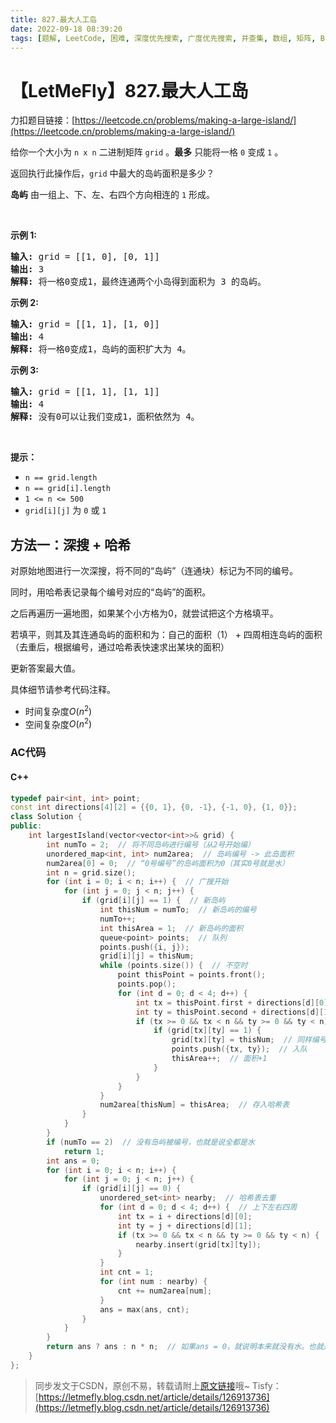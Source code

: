 ```yaml
---
title: 827.最大人工岛
date: 2022-09-18 08:39:20
tags: [题解, LeetCode, 困难, 深度优先搜索, 广度优先搜索, 并查集, 数组, 矩阵, BFS, 图, 连通块, 哈希]
---
```


# 【LetMeFly】827.最大人工岛

力扣题目链接：[https://leetcode.cn/problems/making-a-large-island/](https://leetcode.cn/problems/making-a-large-island/)

<p>给你一个大小为 <code>n x n</code> 二进制矩阵 <code>grid</code> 。<strong>最多</strong> 只能将一格 <code>0</code> 变成 <code>1</code> 。</p>

<p>返回执行此操作后，<code>grid</code> 中最大的岛屿面积是多少？</p>

<p><strong>岛屿</strong> 由一组上、下、左、右四个方向相连的 <code>1</code> 形成。</p>

<p> </p>

<p><strong>示例 1:</strong></p>

<pre>
<strong>输入: </strong>grid = [[1, 0], [0, 1]]
<strong>输出:</strong> 3
<strong>解释:</strong> 将一格0变成1，最终连通两个小岛得到面积为 3 的岛屿。
</pre>

<p><strong>示例 2:</strong></p>

<pre>
<strong>输入: </strong>grid =<strong> </strong>[[1, 1], [1, 0]]
<strong>输出:</strong> 4
<strong>解释:</strong> 将一格0变成1，岛屿的面积扩大为 4。</pre>

<p><strong>示例 3:</strong></p>

<pre>
<strong>输入: </strong>grid = [[1, 1], [1, 1]]
<strong>输出:</strong> 4
<strong>解释:</strong> 没有0可以让我们变成1，面积依然为 4。</pre>

<p> </p>

<p><strong>提示：</strong></p>

<ul>
	<li><code>n == grid.length</code></li>
	<li><code>n == grid[i].length</code></li>
	<li><code>1 <= n <= 500</code></li>
	<li><code>grid[i][j]</code> 为 <code>0</code> 或 <code>1</code></li>
</ul>


    
## 方法一：深搜 + 哈希

对原始地图进行一次深搜，将不同的“岛屿”（连通块）标记为不同的编号。

同时，用哈希表记录每个编号对应的“岛屿”的面积。

之后再遍历一遍地图，如果某个小方格为0，就尝试把这个方格填平。

若填平，则其及其连通岛屿的面积和为：自己的面积（1） + 四周相连岛屿的面积（去重后，根据编号，通过哈希表快速求出某块的面积）

更新答案最大值。

具体细节请参考代码注释。

+ 时间复杂度$O(n^2)$
+ 空间复杂度$O(n^2)$

### AC代码

#### C++

```cpp
typedef pair<int, int> point;
const int directions[4][2] = {{0, 1}, {0, -1}, {-1, 0}, {1, 0}};
class Solution {
public:
    int largestIsland(vector<vector<int>>& grid) {
        int numTo = 2;  // 将不同岛屿进行编号（从2号开始编）
        unordered_map<int, int> num2area;  // 岛屿编号 -> 此岛面积
        num2area[0] = 0;  // “0号编号”的岛屿面积为0（其实0号就是水）
        int n = grid.size();
        for (int i = 0; i < n; i++) {  // 广搜开始
            for (int j = 0; j < n; j++) {
                if (grid[i][j] == 1) {  // 新岛屿
                    int thisNum = numTo;  // 新岛屿的编号
                    numTo++;
                    int thisArea = 1;  // 新岛屿的面积
                    queue<point> points;  // 队列
                    points.push({i, j});
                    grid[i][j] = thisNum;
                    while (points.size()) {  // 不空时
                        point thisPoint = points.front();
                        points.pop();
                        for (int d = 0; d < 4; d++) {
                            int tx = thisPoint.first + directions[d][0];
                            int ty = thisPoint.second + directions[d][1];
                            if (tx >= 0 && tx < n && ty >= 0 && ty < n) {
                                if (grid[tx][ty] == 1) {
                                    grid[tx][ty] = thisNum;  // 同样编号
                                    points.push({tx, ty});  // 入队
                                    thisArea++;  // 面积+1
                                }
                            }
                        }
                    }
                    num2area[thisNum] = thisArea;  // 存入哈希表
                }
            }
        }
        if (numTo == 2)  // 没有岛屿被编号，也就是说全都是水
            return 1;
        int ans = 0;
        for (int i = 0; i < n; i++) {
            for (int j = 0; j < n; j++) {
                if (grid[i][j] == 0) {
                    unordered_set<int> nearby;  // 哈希表去重
                    for (int d = 0; d < 4; d++) {  // 上下左右四周
                        int tx = i + directions[d][0];
                        int ty = j + directions[d][1];
                        if (tx >= 0 && tx < n && ty >= 0 && ty < n) {
                            nearby.insert(grid[tx][ty]);
                        }
                    }
                    int cnt = 1;
                    for (int num : nearby) {
                        cnt += num2area[num];
                    }
                    ans = max(ans, cnt);
                }
            }
        }
        return ans ? ans : n * n;  // 如果ans = 0，就说明本来就没有水。也就是说本来就全是陆地，因此岛屿面积为n^2
    }
};
```

> 同步发文于CSDN，原创不易，转载请附上[原文链接](https://blog.tisfy.eu.org/2022/09/18/LeetCode%200827.%E6%9C%80%E5%A4%A7%E4%BA%BA%E5%B7%A5%E5%B2%9B/)哦~
> Tisfy：[https://letmefly.blog.csdn.net/article/details/126913736](https://letmefly.blog.csdn.net/article/details/126913736)
